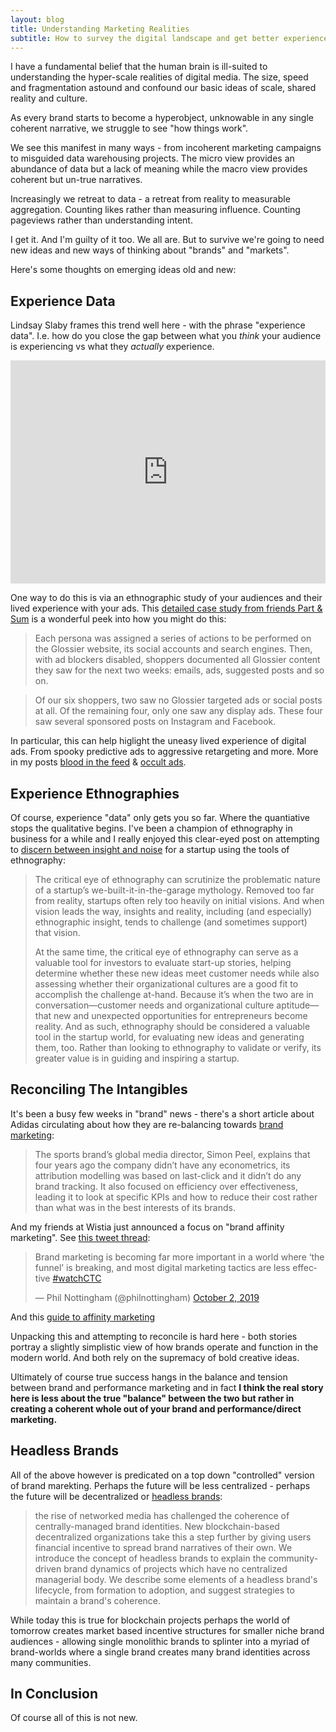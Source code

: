 ```yaml
---
layout: blog
title: Understanding Marketing Realities
subtitle: How to survey the digital landscape and get better experience data
---
```


I have a fundamental belief that the human brain is ill-suited to understanding the hyper-scale realities of digital media. The size, speed and fragmentation astound and confound our basic ideas of scale, shared reality and culture.

As every brand starts to become a hyperobject, unknowable in any single coherent narrative, we struggle to see "how things work".

We see this manifest in many ways - from incoherent marketing campaigns to misguided data warehousing projects. The micro view provides an abundance of data but a lack of meaning while the macro view provides coherent but un-true narratives.

Increasingly we retreat to data - a retreat from reality to measurable aggregation. Counting likes rather than measuring influence. Counting pageviews rather than understanding intent.

I get it. And I'm guilty of it too. We all are. But to survive we're going to need new ideas and new ways of thinking about "brands" and "markets".

Here's some thoughts on emerging ideas old and new:

## Experience Data

Lindsay Slaby frames this trend well here - with the phrase "experience data". I.e. how do you close the gap between what you *think* your audience is experiencing vs what they *actually* experience.

<iframe src="https://www.linkedin.com/embed/feed/update/urn:li:share:6590937456646909952" height="357" width="504" frameborder="0" allowfullscreen="" title="Embedded post"></iframe>

One way to do this is via an ethnographic study of your audiences and their lived experience with your ads. This [detailed case study from friends Part & Sum](https://medium.com/part-and-sum/modern-mystery-shopping-glossier-580d6563ef22) is a wonderful peek into how you might do this:

>Each persona was assigned a series of actions to be performed on the Glossier website, its social accounts and search engines. Then, with ad blockers disabled, shoppers documented all Glossier content they saw for the next two weeks: emails, ads, suggested posts and so on.

>Of our six shoppers, two saw no Glossier targeted ads or social posts at all. Of the remaining four, only one saw any display ads. These four saw several sponsored posts on Instagram and Facebook.

In particular, this can help higlight the uneasy lived experience of digital ads. From spooky predictive ads to aggressive retargeting and more. More in my posts [blood in the feed](https://tomcritchlow.com/2019/06/06/blood-in-the-feed/) & [occult ads](https://tomcritchlow.com/2019/10/21/occult-ads/).

## Experience Ethnographies

Of course, experience "data" only gets you so far. Where the quantiative stops the qualitative begins. I've been a champion of ethnography in business for a while and I really enjoyed this clear-eyed post on attempting to [discern between insight and noise](https://ethnographicmind.com/insight-or-noise/) for a startup using the tools of ethnography:

>The critical eye of ethnography can scrutinize the problematic nature of a startup’s we-built-it-in-the-garage mythology. Removed too far from reality, startups often rely too heavily on initial visions. And when vision leads the way, insights and reality, including (and especially) ethnographic insight, tends to challenge (and sometimes support) that vision.
>
>At the same time, the critical eye of ethnography can serve as a valuable tool for investors to evaluate start-up stories, helping determine whether these new ideas meet customer needs while also assessing whether their organizational cultures are a good fit to accomplish the challenge at-hand. Because it’s when the two are in conversation—customer needs and organizational culture aptitude—that new and unexpected opportunities for entrepreneurs become reality. And as such, ethnography should be considered a valuable tool in the startup world, for evaluating new ideas and generating them, too. Rather than looking to ethnography to validate or verify, its greater value is in guiding and inspiring a startup.

## Reconciling The Intangibles

It's been a busy few weeks in "brand" news - there's a short article about Adidas circulating about how they are re-balancing towards [brand marketing](https://www.marketingweek.com/adidas-marketing-effectiveness/):

>The sports brand’s global media director, Simon Peel, explains that four years ago the company didn’t have any econometrics, its attribution modelling was based on last-click and it didn’t do any brand tracking. It also focused on efficiency over effectiveness, leading it to look at specific KPIs and how to reduce their cost rather than what was in the best interests of its brands.

And my friends at Wistia just announced a focus on "brand affinity marketing". See [this tweet thread](https://twitter.com/philnottingham/status/1179442315468955650):

<blockquote class="twitter-tweet" data-conversation="none"><p lang="en" dir="ltr">Brand marketing is becoming far more important in a world where ‘the funnel’ is breaking, and most digital marketing tactics are less effective <a href="https://twitter.com/hashtag/watchCTC?src=hash&amp;ref_src=twsrc%5Etfw">#watchCTC</a></p>&mdash; Phil Nottingham (@philnottingham) <a href="https://twitter.com/philnottingham/status/1179442315468955650?ref_src=twsrc%5Etfw">October 2, 2019</a></blockquote> <script async src="https://platform.twitter.com/widgets.js" charset="utf-8"></script>

And this [guide to affinity marketing](https://wistia.com/about/brand-affinity-marketing)

Unpacking this and attempting to reconcile is hard here - both stories portray a slightly simplistic view of how brands operate and function in the modern world. And both rely on the supremacy of bold creative ideas.

Ultimately of course true success hangs in the balance and tension between brand and performance marketing and in fact **I think the real story here is less about the true "balance" between the two but rather in creating a coherent whole out of your brand and performance/direct marketing.**

## Headless Brands

All of the above however is predicated on a top down "controlled" version of brand marekting. Perhaps the future will be less centralized - perhaps the future will be decentralized or [headless brands](https://otherinter.net/web3/headless-brands/):

>the rise of networked media has challenged the coherence of centrally-managed brand identities. New blockchain-based decentralized organizations take this a step further by giving users financial incentive to spread brand narratives of their own. We introduce the concept of headless brands to explain the community-driven brand dynamics of projects which have no centralized managerial body. We describe some elements of a headless brand's lifecycle, from formation to adoption, and suggest strategies to maintain a brand's coherence.

While today this is true for blockchain projects perhaps the world of tomorrow creates market based incentive structures for smaller niche brand audiences - allowing single monolithic brands to splinter into a myriad of brand-worlds where a single brand creates many brand identities across many communities.

## In Conclusion

Of course all of this is not new. 